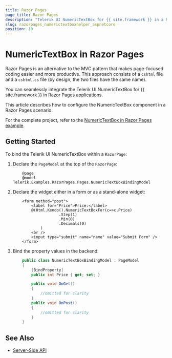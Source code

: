 ```yaml
---
title: Razor Pages
page_title: Razor Pages
description: "Telerik UI NumericTextBox for {{ site.framework }} in a RazorPages application."
slug: razorpages_numerictextboxhelper_aspnetcore
position: 10
---
```


# NumericTextBox in Razor Pages

Razor Pages is an alternative to the MVC pattern that makes page-focused coding easier and more productive. This approach consists of a `cshtml` file and a `cshtml.cs` file (by design, the two files have the same name). 

You can seamlessly integrate the Telerik UI NumericTextBox for {{ site.framework }} in Razor Pages applications.

This article describes how to configure the NumericTextBox component in a Razor Pages scenario.

For the complete project, refer to the [NumericTextBox in Razor Pages example](https://github.com/telerik/ui-for-aspnet-core-examples/blob/master/Telerik.Examples.RazorPages/Telerik.Examples.RazorPages/Pages/NumericTextBox/NumericTextBoxBinding.cshtml).

## Getting Started

To bind the Telerik UI NumericTextBox within a `RazorPage`:

1. Declare the `PageModel` at the top of the `RazorPage`:


    ```
        @page
        @model Telerik.Examples.RazorPages.Pages.NumericTextBoxBindingModel
    ```

1. Declare the widget either in a form or as a stand-alone widget:


    ```HtmlHelper
        <form method="post">
            <label for="Price">Price:</label>
            @(Html.Kendo().NumericTextBoxFor(c=>c.Price)
                        .Step(1)
                        .Min(0)
                        .Decimals(0)
                )
            <br />
            <input type="submit" name="name" value="Submit Form" />
        </form>
    ```

1. Bind the property values in the backend:

    ```C#
        public class NumericTextBoxBindingModel : PageModel
        {
            [BindProperty]
            public int Price { get; set; }

            public void OnGet()
            {
                //omitted for clarity
            }
            public void OnPost()
            {
                //omitted for clarity
            }
        }
    ```

## See Also

* [Server-Side API](/api/numerictextbox)
